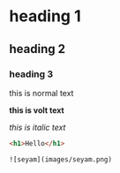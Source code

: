 # heading 1
## heading 2
### heading 3

this is normal text

**this is volt text**

_this is italic text_

````html
<h1>Hello</h1>

![seyam](images/seyam.png)


